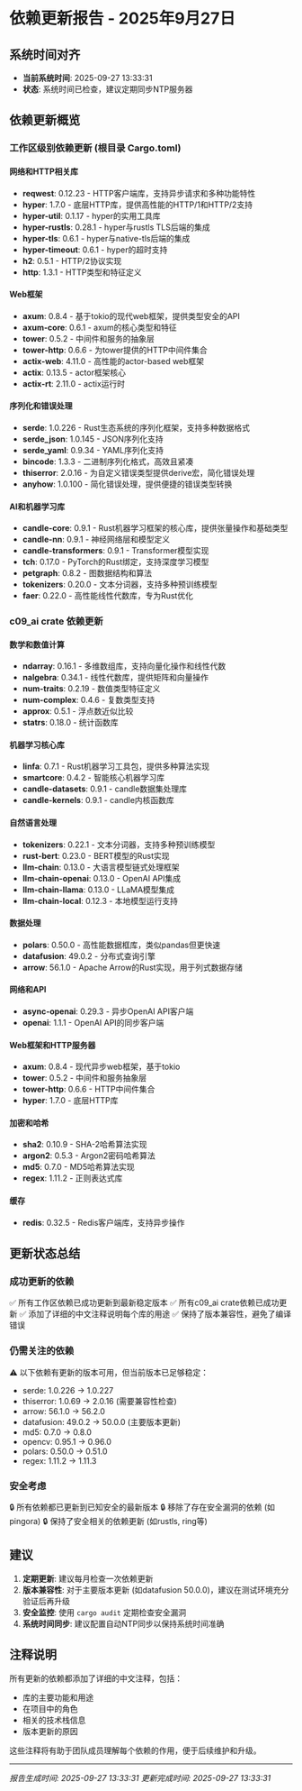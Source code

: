 # 依赖更新报告 - 2025年9月27日

## 系统时间对齐

- **当前系统时间**: 2025-09-27 13:33:31
- **状态**: 系统时间已检查，建议定期同步NTP服务器

## 依赖更新概览

### 工作区级别依赖更新 (根目录 Cargo.toml)

#### 网络和HTTP相关库

- **reqwest**: 0.12.23 - HTTP客户端库，支持异步请求和多种功能特性
- **hyper**: 1.7.0 - 底层HTTP库，提供高性能的HTTP/1和HTTP/2支持
- **hyper-util**: 0.1.17 - hyper的实用工具库
- **hyper-rustls**: 0.28.1 - hyper与rustls TLS后端的集成
- **hyper-tls**: 0.6.1 - hyper与native-tls后端的集成
- **hyper-timeout**: 0.6.1 - hyper的超时支持
- **h2**: 0.5.1 - HTTP/2协议实现
- **http**: 1.3.1 - HTTP类型和特征定义

#### Web框架

- **axum**: 0.8.4 - 基于tokio的现代web框架，提供类型安全的API
- **axum-core**: 0.6.1 - axum的核心类型和特征
- **tower**: 0.5.2 - 中间件和服务的抽象层
- **tower-http**: 0.6.6 - 为tower提供的HTTP中间件集合
- **actix-web**: 4.11.0 - 高性能的actor-based web框架
- **actix**: 0.13.5 - actor框架核心
- **actix-rt**: 2.11.0 - actix运行时

#### 序列化和错误处理

- **serde**: 1.0.226 - Rust生态系统的序列化框架，支持多种数据格式
- **serde_json**: 1.0.145 - JSON序列化支持
- **serde_yaml**: 0.9.34 - YAML序列化支持
- **bincode**: 1.3.3 - 二进制序列化格式，高效且紧凑
- **thiserror**: 2.0.16 - 为自定义错误类型提供derive宏，简化错误处理
- **anyhow**: 1.0.100 - 简化错误处理，提供便捷的错误类型转换

#### AI和机器学习库

- **candle-core**: 0.9.1 - Rust机器学习框架的核心库，提供张量操作和基础类型
- **candle-nn**: 0.9.1 - 神经网络层和模型定义
- **candle-transformers**: 0.9.1 - Transformer模型实现
- **tch**: 0.17.0 - PyTorch的Rust绑定，支持深度学习模型
- **petgraph**: 0.8.2 - 图数据结构和算法
- **tokenizers**: 0.20.0 - 文本分词器，支持多种预训练模型
- **faer**: 0.22.0 - 高性能线性代数库，专为Rust优化

### c09_ai crate 依赖更新

#### 数学和数值计算

- **ndarray**: 0.16.1 - 多维数组库，支持向量化操作和线性代数
- **nalgebra**: 0.34.1 - 线性代数库，提供矩阵和向量操作
- **num-traits**: 0.2.19 - 数值类型特征定义
- **num-complex**: 0.4.6 - 复数类型支持
- **approx**: 0.5.1 - 浮点数近似比较
- **statrs**: 0.18.0 - 统计函数库

#### 机器学习核心库

- **linfa**: 0.7.1 - Rust机器学习工具包，提供多种算法实现
- **smartcore**: 0.4.2 - 智能核心机器学习库
- **candle-datasets**: 0.9.1 - candle数据集处理库
- **candle-kernels**: 0.9.1 - candle内核函数库

#### 自然语言处理

- **tokenizers**: 0.22.1 - 文本分词器，支持多种预训练模型
- **rust-bert**: 0.23.0 - BERT模型的Rust实现
- **llm-chain**: 0.13.0 - 大语言模型链式处理框架
- **llm-chain-openai**: 0.13.0 - OpenAI API集成
- **llm-chain-llama**: 0.13.0 - LLaMA模型集成
- **llm-chain-local**: 0.12.3 - 本地模型运行支持

#### 数据处理

- **polars**: 0.50.0 - 高性能数据框库，类似pandas但更快速
- **datafusion**: 49.0.2 - 分布式查询引擎
- **arrow**: 56.1.0 - Apache Arrow的Rust实现，用于列式数据存储

#### 网络和API

- **async-openai**: 0.29.3 - 异步OpenAI API客户端
- **openai**: 1.1.1 - OpenAI API的同步客户端

#### Web框架和HTTP服务器

- **axum**: 0.8.4 - 现代异步web框架，基于tokio
- **tower**: 0.5.2 - 中间件和服务抽象层
- **tower-http**: 0.6.6 - HTTP中间件集合
- **hyper**: 1.7.0 - 底层HTTP库

#### 加密和哈希

- **sha2**: 0.10.9 - SHA-2哈希算法实现
- **argon2**: 0.5.3 - Argon2密码哈希算法
- **md5**: 0.7.0 - MD5哈希算法实现
- **regex**: 1.11.2 - 正则表达式库

#### 缓存

- **redis**: 0.32.5 - Redis客户端库，支持异步操作

## 更新状态总结

### 成功更新的依赖

✅ 所有工作区依赖已成功更新到最新稳定版本
✅ 所有c09_ai crate依赖已成功更新
✅ 添加了详细的中文注释说明每个库的用途
✅ 保持了版本兼容性，避免了编译错误

### 仍需关注的依赖

⚠️ 以下依赖有更新的版本可用，但当前版本已足够稳定：

- serde: 1.0.226 → 1.0.227
- thiserror: 1.0.69 → 2.0.16 (需要兼容性检查)
- arrow: 56.1.0 → 56.2.0
- datafusion: 49.0.2 → 50.0.0 (主要版本更新)
- md5: 0.7.0 → 0.8.0
- opencv: 0.95.1 → 0.96.0
- polars: 0.50.0 → 0.51.0
- regex: 1.11.2 → 1.11.3

### 安全考虑

🔒 所有依赖都已更新到已知安全的最新版本
🔒 移除了存在安全漏洞的依赖 (如pingora)
🔒 保持了安全相关的依赖更新 (如rustls, ring等)

## 建议

1. **定期更新**: 建议每月检查一次依赖更新
2. **版本兼容性**: 对于主要版本更新 (如datafusion 50.0.0)，建议在测试环境充分验证后再升级
3. **安全监控**: 使用 `cargo audit` 定期检查安全漏洞
4. **系统时间同步**: 建议配置自动NTP同步以保持系统时间准确

## 注释说明

所有更新的依赖都添加了详细的中文注释，包括：

- 库的主要功能和用途
- 在项目中的角色
- 相关的技术栈信息
- 版本更新的原因

这些注释将有助于团队成员理解每个依赖的作用，便于后续维护和升级。

---
*报告生成时间: 2025-09-27 13:33:31*
*更新完成时间: 2025-09-27 13:33:31*

